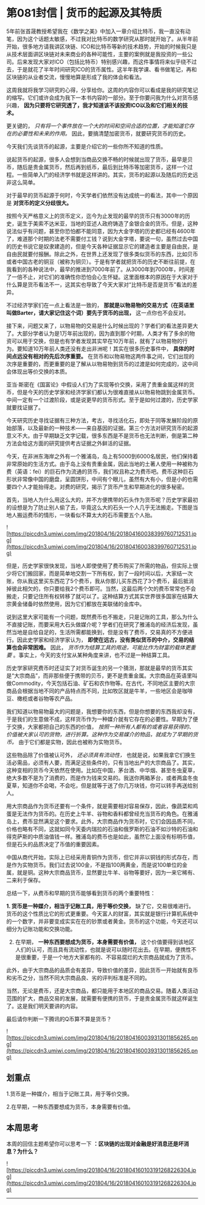 # 第081封信 | 货币的起源及其特质

5年前张首晟教授希望我在《数学之美》中加入一章介绍比特币，我一直没有动笔，因为这个话题太敏感，不过我对比特币的数学研究从那时就开始了。从半年前开始，很多地方请我讲区块链、ICO和比特币等新的技术趋势，开始的时候我只是从技术层面讲区块链对未来商业的各种可能性，主要的案例就是我投资的一些公司。后来发现大家对ICO（包括比特币）特别感兴趣，而这件事情将来似乎绕不过去，于是就花了半年时间研究ICO的货币属性。这半年我学课、看书做笔记，再和区块链的从业者交流，慢慢地算是形成了我的体会和看法。

这周我就将我学习研究的心得，分享给你。这周的内容你可以看成是我的研究笔记的缩写。它们或许会成为我下一本书内容的一部分。至于你要问我为什么对货币感兴趣， **因为只要将它研究透了，我才知道该不该投资ICO以及和它们相关的技术。**

更关键的， *只有将一个事件放在一个大的时间和空间合适的位置，才能知道它存在的必要性和未来的作用。* 因此，要搞清楚加密货币，就要研究货币的历史。

今天我们先谈货币的起源，主要是介绍它的一些你所不知道的性质。

说起货币的起源，很多人会想到当商品交换不畅的时候就出现了货币，最早是贝币，随后是贵金属货币，然后再到纸币，最后到比特币等加密货币，这样一个过程。一些简单入门的经济学书就是这样讲的。其实，货币的起源以及随后的历史远非这么简单。

对于最早的货币起源于何时，今天学者们依然没有达成统一的看法，其中一个原因是 **对货币的定义分歧很大。**

按照今天严格意义上的货币定义，迄今为止发现的最早的货币只有3000年的历史，诞生于美索不达米亚，当地的亚述人政府铸造了金银合金的货币。但是，这种说法似乎有问题，甚至你恐怕都不能同意，因为大金字塔的历史都已经有4600年了，难道那个时期的法老不需要付工钱？说到大金字塔，要说一句，虽然过去中国的历史书说它是奴隶建造的，但是今天各种证据显示它的建造者主要是自由民，是自由民就要付报酬。除此之外，在世界上还发现了很多类似货币的东西，比如贝币或者中国古老的铜豆（被称为铜贝）。于是有学者就把货币的历史不断往前提，在我看到的各种说法中，最早的推进到7000年前了。从3000年到7000年，时间差了一倍不止，对它们的准确性你恐怕会心生怀疑。这里面根本的原因在于大家对于什么算是货币看法不一，这其实也导致了今天大家对“比特币是否是货币”看法的差异。

不过经济学家们在一点上看法是一致的， **那就是以物易物的交易方式（在英语里叫做Barter，请大家记住这个词）要先于货币的出现，** 这一点你也不会反对。

接下来，问题又来了，以物易物的交易是什么时候出现的？学者们的看法差异更大了。大部分学者认为是1万年前出现的，因为直到那个时期，人类才有了多余的物资可以用于交换，但是也有学者发现其实早在10万年前，就有了以物易物的行为。要知道10万年前人类还没有走出非洲呢！其实在很多历史事件中， **具体的时间点远没有相对的先后次序重要。** 在货币和以物易物这两件事之间，它们出现的次序是重要的，而更重要的是了解从以物易物到货币的过渡是如何完成的，这中间会体现出等价交换的本质。

亚当·斯密在《国富论》中假设人们为了实现等价交换，采用了贵重金属这样的货币，但是今天的历史学家和经济学家们都认为很难直接从以物易物跳到金属货币。中间一定有一个过渡阶段，或是说更早的货币形式。至于是如何过渡的，历史学家就要找证据了。

今天研究历史寻找证据有三种方法，考古，寻找活化石，即处于同等发展阶段的原始部落，以及最新的一种技术——来自基因的证据。第三个方法对研究货币的起源意义不大。由于早期缺乏文字记载，很多东西是不是货币也无法判断，倒是第二种方法会给这方面的研究提供考古证据之外鲜活的证据。

今天，在非洲东海岸之外有一个雅浦岛，岛上有5000到6000名居民，他们保持着非常原始的生活方式。由于岛上没有贵重金属，因此当地的土著人使用一种被称为费（英语：fei）的巨石作为流通的货币，我们权且称之为费币吧。费币这种巨石形状非常像中国的磨盘，呈圆饼形，中间有个眼儿，虽然有大有小，但是小的也需要四个人才能抬得走。对费的研究，揭示了货币产生和早期进化的很多秘密。

首先，当地人为什么用这么大的，并不方便携带的石头作为货币呢？历史学家最初的设想是为了防止别人偷了去，毕竟这么大的石头一个人几乎无法搬走。下图是当地人搬运费币的情形，一块看似不算太大的石币需要五个人抬。

![https://piccdn3.umiwi.com/img/201804/16/201804160038399760712531.jpg](https://piccdn3.umiwi.com/img/201804/16/201804160038399760712531.jpg)

但是，历史学家很快发现，当地人即使使用了费币购买了所需的物品，但实际上很少将它们搬回家，而是简单地交割一下所有权，到了一段时间以后，大家结一次账，你从我这里买东西花了5个费币，我从你那儿买东西花了3个费币，最后抵消掉彼此相欠的，你只要给我2个费币即可。当然，这最后两个欠的费币常常也不会搬走，只要记住所有权转移了就可以了。这种结算方式其实世界很多国家在结算大宗黄金储备时依然使用，因为它们都放在美联储的金库中。

说到这里大家可能有一个问题，既然费币也不搬走，只是记账的工具，那么为什么不直接记账，而要采用大石头做媒介呢？学者们在研究了雅浦岛的经济后发现，虽然当地是自给自足的，生活所需都能换到，但是没有了费币，交易真的不方便进行。因此史学家和经济学家认为， **即使在远古，没有类似货币的中介，交易的结算也会非常困难。** 因此， *货币作为结算工具的用途，可能比作为财富的载体更重要* 。事实上，今天的支付宝从某种角度来讲，也不过是一种结算工具。

历史学家研究费币时还证实了对货币诞生的另一个猜测，那就是最早的货币其实是“大宗商品”，而非那些便于携带的贝币，更不是贵重金属。大宗商品在英语里叫做Commodity，今天包括石油、矿石和农作物等。在古代，不同地区主要的大宗商品会根据当地不同的产品特点而不同，比如牧区就是牛羊，一些地区会是咖啡豆、橄榄或者谷物等农产品。

我们知道以物易物最大的问题是，我想要你的东西，但是你想要的东西我却没有，于是我们的生意做不成，这样货币作为一种媒介就有它存在的必要性。早期为了便于交换，大家都把自己的东西的价值， *按照一种所有人都有的或者容易获得的、价值被大家认可的货物，进行折算。这种作为交易媒介的物品，就成为了早期的货币。* 由于它们都是实物，因此也被称为实物货币。

这些物品除了价值被认可外， *还必须具有流动性，* 也就是说，如果我拿它们换生活必需品，必须有人要，而满足这些条件的，只有当地出产的大宗商品了。其实，这种变相的货币今天依然在使用。比如在中国，茅台酒、中华烟、甚至冬虫夏草，绝大多数不是为了消费的，而是作为钱来交易的。我送你两箱茅台，或者两盒冬虫夏草，知道你不会喝，不会吃，但是就等于送了你几万块钱，你可以转手再送给别人。

用大宗商品作为货币还要有一个条件，就是需要相对容易保存，因此，像蔬菜和鸡蛋是无法作为货币的。在历史上牛羊、谷物和香料都曾经充当货币的角色。在雅浦岛上，费币显然满足这个要求。此外，大宗商品作为货币时，它们会因品质不同，价格也略有不同，这就如同今天委内瑞拉的石油和俄罗斯的石油不如沙特的石油和得克萨斯的中质油值钱一样。雅浦岛的费币也是如此，虽然它上面没有标明币值，但是石头的品质决定了币值的重要因素。

中国从商代开始，实际上已经采用青铜作为货币，但它并非以铜钱的形式存在，而是作为实物货币。我们过去说100金，不是指100两黄金，而是说100单位的金属，就是铜。这种大宗商品货币，显然要比牛羊、谷物等要好，因为一来它稀有、二来利于保存。

总结一下，从费币和早期的货币能够看到货币的两个重要特性：

 **1. 货币是一种媒介，相当于记账工具，用于等价交换，** 缺了它，交易很难进行。货币的这个性质比它的形式更重要。今天富人的财富，其实就是银行计算机系统中的一个数字，并非要变成实实在在的钞票或者黄金。货币的这个功能，今天还可以细分为记账功能和交换功能。

2. 在早期， **一种东西要想成为货币，本身需要有价值，** 这个价值要得到该地区人们的认可，而且具有流动性，也就是说可以随时花出去。在早期，便携性不是很重要，于是一个地方大家都有的、不容易腐烂的大宗商品就成为了货币。

此外，由于大宗商品的品质会有差异，导致价值的差异，因此货币一开始就有良币和劣币之分，当然不同大宗商品良、劣的评判标准是不同的。

当然，无论是费币，还是大宗商品，都只能用于本地区的商品交易。随着人类活动范围的扩大，商品交易的发展，就需要有便携的货币，于是贵金属货币就这样诞生了。这是我们明天要讲的内容。

最后请你判断一下腾讯的Q币算不算是货币？

![https://piccdn3.umiwi.com/img/201804/16/201804160039313011856265.png](https://piccdn3.umiwi.com/img/201804/16/201804160039313011856265.png)

## 划重点

1.货币是一种媒介，相当于记账工具，用于等价交换。

2.在早期，一种东西要想成为货币，本身需要有价值。

## 本周思考

本周的回信主题希望你可以思考一下 **：区块链的出现对金融是好消息还是坏消息？为什么？**

![https://piccdn3.umiwi.com/img/201804/16/201804160103191268226304.jpg](https://piccdn3.umiwi.com/img/201804/16/201804160103191268226304.jpg)

---
